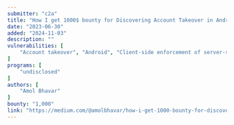 ```yaml
---
submitter: "c2a"
title: "How I get 1000$ bounty for Discovering Account Takeover in Android Application"
date: "2023-06-30"
added: "2024-11-03"
description: ""
vulnerabilities: [
    "Account takeover", "Android", "Client-side enforcement of server-side security", "OTP bypass"
]
programs: [
    "undisclosed"
]
authors: [
    "Amol Bhavar"
]
bounty: "1,000"
link: "https://medium.com/@amolbhavar/how-i-get-1000-bounty-for-discovering-account-takeover-in-android-application-3c4f54fbde39"
---
```





